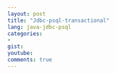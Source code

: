 ```yaml
---
layout: post
title: "Jdbc-psql-transactional"
lang: java-jdbc-psql
categories:
- 
gist: 
youtube: 
comments: true
---
```


